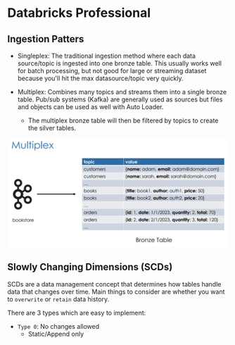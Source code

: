 # Databricks Professional

## Ingestion Patters

- Singleplex: The traditional ingestion method where each data source/topic is ingested into one bronze table. This usually works well for batch processing, but not good for large or streaming dataset because you'll hit the max datasource/topic very quickly. 

- Multiplex: Combines many topics and streams them into a single bronze table. Pub/sub systems (Kafka) are generally used as sources but files and objects can be used as well with Auto Loader.
  - The multiplex bronze table will then be filtered by topics to create the silver tables.

![multiplex](../Images/databricks_images/multiplex.png)

## Slowly Changing Dimensions (SCDs)

SCDs are a data management concept that determines how tables handle data that changes over time. Main things to consider are whether you want to `overwrite` or `retain` data history. 

There are 3 types which are easy to implement:
  - `Type 0`: No changes allowed
    - Static/Append only

  